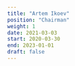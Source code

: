 ```yaml
---
title: "Artem Ikoev"
position: "Chairman"
weight: 1
date: 2021-03-03
start: 2020-03-30
end: 2023-01-01
draft: false
---
```


